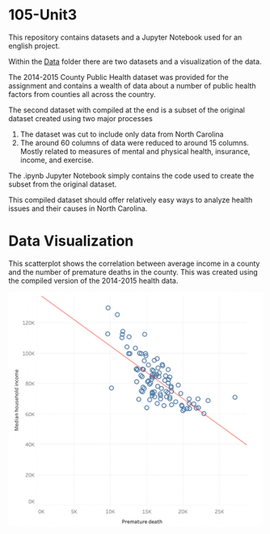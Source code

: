 # 105-Unit3
This repository contains datasets and a Jupyter Notebook used for an english project.

Within the [Data](https://github.com/GarrettTH1/105-Unit3/tree/main/Data) folder there are two datasets and a visualization of the data.

The 2014-2015 County Public Health dataset was provided for the assignment and contains a wealth of data about a number of public health factors from counties all across the country.

The second dataset with compiled at the end is a subset of the original dataset created using two major processes

1. The dataset was cut to include only data from North Carolina
2. The around 60 columns of data were reduced to around 15 columns. Mostly related to measures of mental and physical health, insurance, income, and exercise.

The .ipynb Jupyter Notebook simply contains the code used to create the subset from the original dataset.


This compiled dataset should offer relatively easy ways to analyze health issues and their causes in North Carolina.  



# Data Visualization
This scatterplot shows the correlation between average income in a county and the number of premature deaths in the county. This was created using the compiled version of the 2014-2015 health data.

![Scatterplot](/Data/Scatterplot.png)
